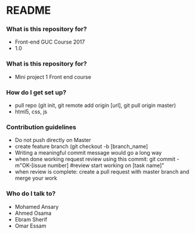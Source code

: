 # README #

### What is this repository for? ###

* Front-end GUC Course 2017
* 1.0

### What is this repository for? ###
* Mini project 1 Front end course 

### How do I get set up? ###

* pull repo (git init, git remote add origin [url], git pull origin master)
* html5, css, js

### Contribution guidelines ###

* Do not push directly on Master
* create feature branch (git checkout -b [branch_name]
* Writing a meaningful commit message would go a long way
* when done working request review using this commit: git commit -m"OK-[issue number] #review start working on [task name]" 
* when review is complete: create a pull request with master branch and merge your work

### Who do I talk to? ###

* Mohamed Ansary
* Ahmed Osama
* Ebram Sherif
* Omar Essam